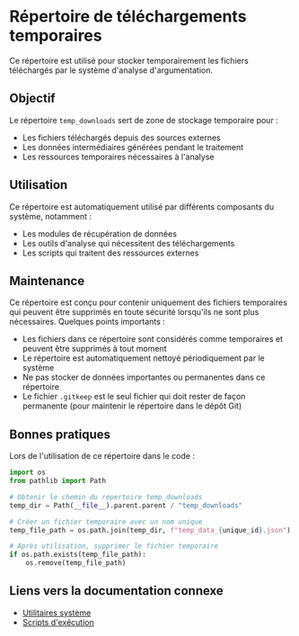 # Répertoire de téléchargements temporaires

Ce répertoire est utilisé pour stocker temporairement les fichiers téléchargés par le système d'analyse d'argumentation.

## Objectif

Le répertoire `temp_downloads` sert de zone de stockage temporaire pour :
- Les fichiers téléchargés depuis des sources externes
- Les données intermédiaires générées pendant le traitement
- Les ressources temporaires nécessaires à l'analyse

## Utilisation

Ce répertoire est automatiquement utilisé par différents composants du système, notamment :
- Les modules de récupération de données
- Les outils d'analyse qui nécessitent des téléchargements
- Les scripts qui traitent des ressources externes

## Maintenance

Ce répertoire est conçu pour contenir uniquement des fichiers temporaires qui peuvent être supprimés en toute sécurité lorsqu'ils ne sont plus nécessaires. Quelques points importants :

- Les fichiers dans ce répertoire sont considérés comme temporaires et peuvent être supprimés à tout moment
- Le répertoire est automatiquement nettoyé périodiquement par le système
- Ne pas stocker de données importantes ou permanentes dans ce répertoire
- Le fichier `.gitkeep` est le seul fichier qui doit rester de façon permanente (pour maintenir le répertoire dans le dépôt Git)

## Bonnes pratiques

Lors de l'utilisation de ce répertoire dans le code :

```python
import os
from pathlib import Path

# Obtenir le chemin du répertoire temp_downloads
temp_dir = Path(__file__).parent.parent / "temp_downloads"

# Créer un fichier temporaire avec un nom unique
temp_file_path = os.path.join(temp_dir, f"temp_data_{unique_id}.json")

# Après utilisation, supprimer le fichier temporaire
if os.path.exists(temp_file_path):
    os.remove(temp_file_path)
```

## Liens vers la documentation connexe

- [Utilitaires système](../utils/README.md)
- [Scripts d'exécution](../../scripts/execution/README.md)